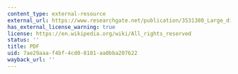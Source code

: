 ```yaml
---
content_type: external-resource
external_url: https://www.researchgate.net/publication/3531380_Large_dimensional_random_matrix_theory_for_signal_detection_and_estimation_in_array_processing
has_external_license_warning: true
license: https://en.wikipedia.org/wiki/All_rights_reserved
status: ''
title: PDF
uid: 7ae29aaa-f4bf-4cd0-8181-aa0bba207622
wayback_url: ''
---
```

